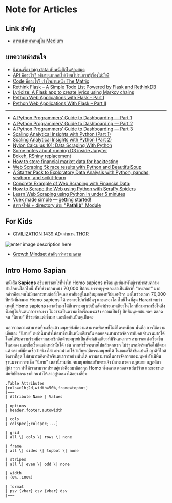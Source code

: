 Note for Articles
==
## Link สำคัญ
- [การแบ่งหมวดหมู่ใน Medium](https://medium.com/topics)


## บทความน่าสนใจ
- [นิทานเรื่อง big data กับหนังสือในห้องสมุด](https://blog.skooldio.com/%e0%b8%99%e0%b8%b4%e0%b8%97%e0%b8%b2%e0%b8%99%e0%b9%80%e0%b8%a3%e0%b8%b7%e0%b9%88%e0%b8%ad%e0%b8%87-big-data-%e0%b8%81%e0%b8%b1%e0%b8%9a%e0%b8%ab%e0%b8%99%e0%b8%b1%e0%b8%87%e0%b8%aa%e0%b8%b7%e0%b8%ad/)
- [API คืออะไร? อธิบายแบบคนไม่เขียนโปรแกรมรู้เรื่องได้มั้ย?](https://blog.skooldio.com/api-%e0%b8%84%e0%b8%b7%e0%b8%ad%e0%b8%ad%e0%b8%b0%e0%b9%84%e0%b8%a3/)
- [Code คืออะไร? เข้าใจผ่านหนัง The Matrix](https://blog.skooldio.com/code-%e0%b8%84%e0%b8%b7%e0%b8%ad%e0%b8%ad%e0%b8%b0%e0%b9%84%e0%b8%a3-%e0%b9%80%e0%b8%82%e0%b9%89%e0%b8%b2%e0%b9%83%e0%b8%88%e0%b8%9c%e0%b9%88%e0%b8%b2%e0%b8%99-the-matrix/)
- [Rethink Flask – A Simple Todo List Powered by Flask and RethinkDB](https://realpython.com/rethink-flask-a-simple-todo-list-powered-by-flask-and-rethinkdb/)
- [Lyricize: A Flask app to create lyrics using Markov chains](https://realpython.com/lyricize-a-flask-app-to-create-lyrics-using-markov-chains/)
- [Python Web Applications with Flask – Part I](https://realpython.com/python-web-applications-with-flask-part-i/)
- [Python Web Applications With Flask – Part II](https://realpython.com/python-web-applications-with-flask-part-ii/)
- -----
- [A Python Programmers’ Guide to Dashboarding — Part 1](https://medium.com/@drimik99/a-python-programmers-guide-to-dashboarding-part-1-8db0c48eee9d)
- [A Python Programmers’ Guide to Dashboarding — Part 2](https://medium.com/@drimik99/a-python-programmers-guide-to-dashboarding-part-2-5de0fa8179f0)
- [A Python Programmers’ Guide to Dashboarding — Part 3](https://medium.com/@drimik99/a-python-programmers-guide-to-dashboarding-part-3-3908c71f6ca)
- [Scaling Analytical Insights with Python (Part 1)](https://kdboller.github.io/2017/07/09/scaling-analytical-insights-with-python.html)
- [Scaling Analytical Insights with Python (Part 2)](https://kdboller.github.io/2017/10/11/scaling-analytical-insights-with-python_part2.html)
- [Nylon Calculus 101: Data Scraping With Python](https://fansided.com/2015/09/07/nylon-calculus-101-data-scraping-with-python/)
- [Some notes about running D3 inside Jupyter](https://medium.com/@andyreagan/some-notes-about-running-d3-inside-jupyter-333e6b071adf)
- [Bokeh, RShiny replacement](https://medium.com/@kangeugine/bokeh-rshiny-replacement-ac74694bbe3f)
- [How to store financial market data for backtesting](https://towardsdatascience.com/how-to-store-financial-market-data-for-backtesting-84b95fc016fc)
- [Web Scraping 5k race results with Python and BeautifulSoup](https://medium.com/@viritaromero/web-scraping-5k-race-results-with-python-and-beautifulsoup-d08eba5624eb)
- [A Starter Pack to Exploratory Data Analysis with Python, pandas, seaborn, and scikit-learn](https://towardsdatascience.com/a-starter-pack-to-exploratory-data-analysis-with-python-pandas-seaborn-and-scikit-learn-a77889485baf)
- [Concrete Example of Web Scraping with Financial Data](https://medium.com/sipios/concrete-example-of-web-scraping-with-financial-data-7d9611088bb9)
- [How to Scrape the Web using Python with ScraPy Spiders](https://towardsdatascience.com/how-to-scrape-the-web-using-python-with-scrapy-spiders-e2328ac4526)
- [Learn Web Scraping using Python in under 5 minutes](https://medium.com/@kaustumbhjaiswal7/learn-web-scraping-using-python-in-under-5-minutes-36a7d4d6e1e7)
- [Vuex made simple — getting started!](https://itnext.io/vuex-made-simple-getting-started-6bf229d432cf)
- [สำรวจไฟล์ + directory ด้วย **"Pathlib"** Module](https://pbpython.com/pathlib-intro.html)

## For Kids
- [CIVILIZATION 1439 AD: ตำนาน THOR](https://www.longtunman.com/3067)

![enter image description here](https://t0.longtunman.com/wp-content/uploads/2017/11/thor.jpg)

- [Growth Mindset สำคัญกว่าความฉลาด]()





## Intro Homo Sapian

​หนังสือ **Sapiens** อธิบายว่าอะไรที่ทำให้ Homo sapiens หรือมนุษย์เผ่าพันธุ์เราประสบความสำเร็จบนโลกใบนี้  ทั้งที่ช่วงก่อนหน้า 70,000 ปีก่อน บรรพบุรุษของเราเป็นสัตว์ที่ “กระจอก” มาก กล่าวคือแทบไม่มีผลกระทบต่อสิ่งใดเลย อาศัยอยู่ในหลืบมุมของทวีปแอฟริกา แต่ในช่วงเวลา 70,000 ปีหลังที่ผ่านมา Homo sapiens ได้กระจายไปทวีปอื่นๆ และครองโลกใบนี้ในที่สุด ​Harari พบว่าเหตุที่ Homo sapiens ผงาดขึ้นมาได้ก็เพราะมนุษย์เป็นสัตว์ประเภทเดียวในโลกที่สามารถเชื่อในสิ่งซึ่งอยู่ในจินตนาการของเรา ไม่ว่าจะเป็นความเชื่อเรื่องพระเจ้า ความเป็นรัฐ สิทธิมนุษยชน ฯลฯ ตลอดจน “นิยาย” ที่ช่วยกันแต่งขึ้นมา และเชื่อกันเป็นตุเป็นตะ

นอกจากความสามารถที่จะเชื่อแล้ว มนุษย์ยังมีความสามารถพิเศษที่ไม่มีใครเหมือน นั่นคือ การใช้ความเชื่อและ “นิยาย” เหล่านี้มาทำให้สมาชิกเป็นหนึ่งเดียวกัน ตลอดจนสามารถจัดการกับคนจำนวนมากได้โดยได้รับความร่วมมือจากสมาชิกอีกด้วย ​มนุษย์เป็นสัตว์ชนิดเดียวที่มีจินตนาการ สามารถแต่งเรื่องขึ้นในสมอง และเชื่อเรื่องแต่งเหล่านั้นได้ เช่น หากทำชั่วจะตายไปแล้วตกนรก ไม่ว่านรกมีจริงหรือไม่ก็ตามแต่ ตราบที่มีคนเชื่อว่าจริง ก็สามารถนำมาใช้กำกับพฤติกรรมมนุษย์ได้ ในขณะที่ลิงชิมแปนซี ญาติที่ใกล้ชิดเราที่สุด ไม่สามารถคิดหรือจินตนาการอย่างนั้นได้ ​ความสามารถในการจัดการของมนุษย์ อันมีพื้นฐานมาจากการเชื่อ “นิยาย” เหล่านี้ร่วมกัน จนมนุษย์ยอมรับพระเจ้า ผีสางเทวดา กฎหมาย กฎกติกา ผู้นำ ฯลฯ ทำให้เราสามารถปราบคู่แข่งคือสมาชิกสกุล Homo ทั้งหลาย ตลอดจนสัตว์ร้าย และเอาชนะภัยพิบัติธรรมชาติ จนทำให้เราอยู่รอดมาได้อย่างดียิ่ง


```asciidoc
.Table Attributes
[cols=>1h;2d,width=50%,frame=topbot]
|===
| Attribute Name | Values

| options
| header,footer,autowidth

| cols
| colspec[;colspec;...]

| grid
| all \| cols \| rows \| none

| frame
| all \| sides \| topbot \| none

| stripes
| all \| even \| odd \| none

| width
| (0%..100%)

| format
| psv {vbar} csv {vbar} dsv
|===
```
<!--stackedit_data:
eyJoaXN0b3J5IjpbLTEwNjE3MTY1NDcsLTEyMzIxNzQ5NDIsLT
g1ODc2OTM5OCw4MDYwMTU2MTYsOTIzMTc5MDgxLDE4Njg2NjEw
NzQsLTIwOTkyOTIzMzZdfQ==
-->